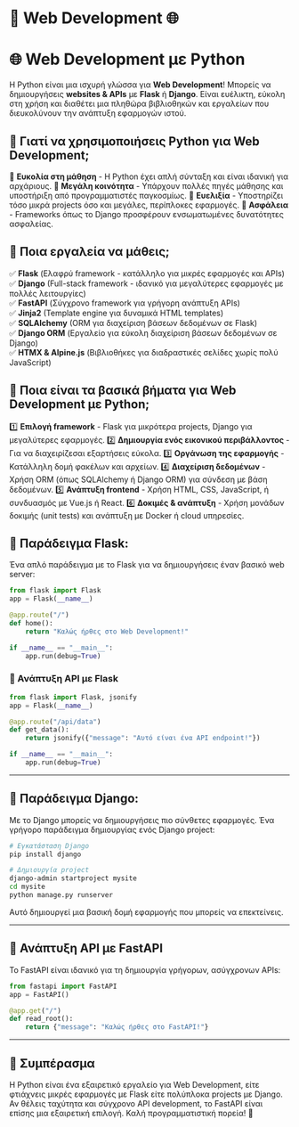 # **📌 Web Development 🌐**

# 🌐 Web Development με Python

Η Python είναι μια ισχυρή γλώσσα για **Web Development**! Μπορείς να δημιουργήσεις **websites & APIs** με **Flask** ή **Django**. Είναι ευέλικτη, εύκολη στη χρήση και διαθέτει μια πληθώρα βιβλιοθηκών και εργαλείων που διευκολύνουν την ανάπτυξη εφαρμογών ιστού.

## 🔹 Γιατί να χρησιμοποιήσεις Python για Web Development;

🔹 **Ευκολία στη μάθηση** - Η Python έχει απλή σύνταξη και είναι ιδανική για αρχάριους.
🔹 **Μεγάλη κοινότητα** - Υπάρχουν πολλές πηγές μάθησης και υποστήριξη από προγραμματιστές παγκοσμίως.
🔹 **Ευελιξία** - Υποστηρίζει τόσο μικρά projects όσο και μεγάλες, περίπλοκες εφαρμογές.
🔹 **Ασφάλεια** - Frameworks όπως το Django προσφέρουν ενσωματωμένες δυνατότητες ασφαλείας.

## 🔹 Ποια εργαλεία να μάθεις;

✅ **Flask** (Ελαφρύ framework - κατάλληλο για μικρές εφαρμογές και APIs)  
✅ **Django** (Full-stack framework - ιδανικό για μεγαλύτερες εφαρμογές με πολλές λειτουργίες)  
✅ **FastAPI** (Σύγχρονο framework για γρήγορη ανάπτυξη APIs)  
✅ **Jinja2** (Template engine για δυναμικά HTML templates)  
✅ **SQLAlchemy** (ORM για διαχείριση βάσεων δεδομένων σε Flask)  
✅ **Django ORM** (Εργαλείο για εύκολη διαχείριση βάσεων δεδομένων σε Django)  
✅ **HTMX & Alpine.js** (Βιβλιοθήκες για διαδραστικές σελίδες χωρίς πολύ JavaScript)  

## 🔹 Ποια είναι τα βασικά βήματα για Web Development με Python;

1️⃣ **Επιλογή framework** - Flask για μικρότερα projects, Django για μεγαλύτερες εφαρμογές.
2️⃣ **Δημιουργία ενός εικονικού περιβάλλοντος** - Για να διαχειρίζεσαι εξαρτήσεις εύκολα.
3️⃣ **Οργάνωση της εφαρμογής** - Κατάλληλη δομή φακέλων και αρχείων.
4️⃣ **Διαχείριση δεδομένων** - Χρήση ORM (όπως SQLAlchemy ή Django ORM) για σύνδεση με βάση δεδομένων.
5️⃣ **Ανάπτυξη frontend** - Χρήση HTML, CSS, JavaScript, ή συνδυασμός με Vue.js ή React.
6️⃣ **Δοκιμές & ανάπτυξη** - Χρήση μονάδων δοκιμής (unit tests) και ανάπτυξη με Docker ή cloud υπηρεσίες.

## 🔹 Παράδειγμα Flask:

Ένα απλό παράδειγμα με το Flask για να δημιουργήσεις έναν βασικό web server:

```python
from flask import Flask
app = Flask(__name__)

@app.route("/")
def home():
    return "Καλώς ήρθες στο Web Development!"

if __name__ == "__main__":
    app.run(debug=True)
```

### 📌 Ανάπτυξη API με Flask

```python
from flask import Flask, jsonify
app = Flask(__name__)

@app.route("/api/data")
def get_data():
    return jsonify({"message": "Αυτό είναι ένα API endpoint!"})

if __name__ == "__main__":
    app.run(debug=True)
```

---

## 🔹 Παράδειγμα Django:

Με το Django μπορείς να δημιουργήσεις πιο σύνθετες εφαρμογές. Ένα γρήγορο παράδειγμα δημιουργίας ενός Django project:

```sh
# Εγκατάσταση Django
pip install django

# Δημιουργία project
django-admin startproject mysite
cd mysite
python manage.py runserver
```

Αυτό δημιουργεί μια βασική δομή εφαρμογής που μπορείς να επεκτείνεις.

---

## 🔹 Ανάπτυξη API με FastAPI

Το FastAPI είναι ιδανικό για τη δημιουργία γρήγορων, ασύγχρονων APIs:

```python
from fastapi import FastAPI
app = FastAPI()

@app.get("/")
def read_root():
    return {"message": "Καλώς ήρθες στο FastAPI!"}
```

---

## 🎯 Συμπέρασμα

Η Python είναι ένα εξαιρετικό εργαλείο για Web Development, είτε φτιάχνεις μικρές εφαρμογές με Flask είτε πολύπλοκα projects με Django. Αν θέλεις ταχύτητα και σύγχρονο API development, το FastAPI είναι επίσης μια εξαιρετική επιλογή. Καλή προγραμματιστική πορεία! 🚀

